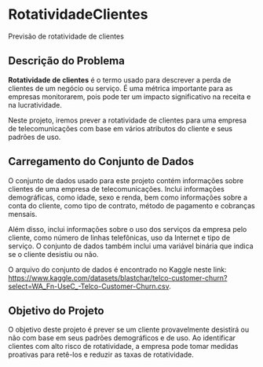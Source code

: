 # RotatividadeClientes
Previsão de rotatividade de clientes

## Descrição do Problema

**Rotatividade de clientes** é o termo usado para descrever a perda de clientes de um negócio ou serviço. É uma métrica importante para as empresas monitorarem, pois pode ter um impacto significativo na receita e na lucratividade. 

Neste projeto, iremos prever a rotatividade de clientes para uma empresa de telecomunicações com base em vários atributos do cliente e seus padrões de uso.

## Carregamento do Conjunto de Dados

O conjunto de dados usado para este projeto contém informações sobre clientes de uma empresa de telecomunicações. Inclui informações demográficas, como idade, sexo e renda, bem como informações sobre a conta do cliente, como tipo de contrato, método de pagamento e cobranças mensais. 

Além disso, inclui informações sobre o uso dos serviços da empresa pelo cliente, como número de linhas telefônicas, uso da Internet e tipo de serviço. O conjunto de dados também inclui uma variável binária que indica se o cliente desistiu ou não.

O arquivo do conjunto de dados é encontrado no Kaggle neste link: <https://www.kaggle.com/datasets/blastchar/telco-customer-churn?select=WA_Fn-UseC_-Telco-Customer-Churn.csv>.

## Objetivo do Projeto

O objetivo deste projeto é prever se um cliente provavelmente desistirá ou não com base em seus padrões demográficos e de uso. Ao identificar clientes com alto risco de rotatividade, a empresa pode tomar medidas proativas para retê-los e reduzir as taxas de rotatividade.
